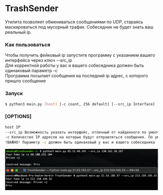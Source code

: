 # TrashSender

Утилита позволяет обмениваться сообщениями по UDP, стараясь маскироваться под мусорный трафик.
Собеседник не будет знать ваш реальный ip.

### Как пользоваться
Чтобы получить фейковый ip запустите программу с указанием вашего интерфейса через ключ --src_ip  
Для корректной работы у вас и вашего собеседника должен быть одинаковый параметр -c  
Программа посылает сообщения на последний ip адрес, с которого пришло сообщение

### Запуск
```sh
$ python3 main.py [host] [-c count, 256 default] [--src_ip Interface]
```

### [OPTIONS]
```sh
host IP
--src_ip Возможность указать интерфейс, отличный от найденного по умолчанию
-c Количество IP адресов на которые будут отправляться сообщения. По умолчанию 256, возможные варианты: [18, 52, 86, 256, 772, 1286]
!ВАЖНО! Параметр -c должен быть одинаковый у вас и вашего собеседника
```
![alt text](image.png "Example")
